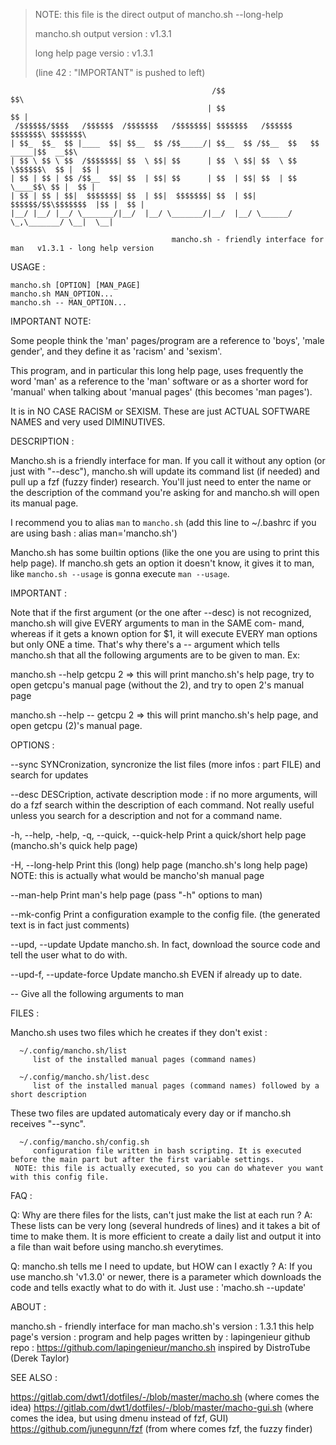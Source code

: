 > NOTE: this file is the direct output of mancho.sh --long-help
>
> mancho.sh output version : v1.3.1
>
> long help page versio : v1.3.1
>
> (line 42 : "IMPORTANT" is pushed to left)


	                                             /$$                             $$\
	                                            | $$                             $$ |
	 /$$$$$$/$$$$   /$$$$$$  /$$$$$$$   /$$$$$$$| $$$$$$$   /$$$$$$     $$$$$$$\ $$$$$$$\
	| $$_  $$_  $$ |____  $$| $$__  $$ /$$_____/| $$__  $$ /$$__  $$   $$  _____|$$  __$$\
	| $$ \ $$ \ $$  /$$$$$$$| $$  \ $$| $$      | $$  \ $$| $$  \ $$   \$$$$$$\  $$ |  $$ |
	| $$ | $$ | $$ /$$__  $$| $$  | $$| $$      | $$  | $$| $$  | $$    \____$$\ $$ |  $$ |
	| $$ | $$ | $$|  $$$$$$$| $$  | $$|  $$$$$$$| $$  | $$|  $$$$$$/$$\$$$$$$$  |$$ |  $$ |
	|__/ |__/ |__/ \_______/|__/  |__/ \_______/|__/  |__/ \______/ \_,\_______/ \__|  \__|

                                        mancho.sh - friendly interface for man   v1.3.1 - long help version 


USAGE :

	mancho.sh [OPTION] [MAN_PAGE]
	mancho.sh MAN_OPTION...
	mancho.sh -- MAN_OPTION...

IMPORTANT NOTE:

   Some people think the 'man' pages/program are a reference to 'boys', 'male gender', and they define it as 'racism' and 'sexism'.

   This program, and in particular this long help page, uses frequently the word 'man' as a reference to the 'man' software or as a shorter
   word for 'manual' when talking about 'manual pages' (this becomes 'man pages').

   It is in NO CASE RACISM or SEXISM. These are just ACTUAL SOFTWARE NAMES and very used DIMINUTIVES.

DESCRIPTION :

   Mancho.sh is a friendly interface for man. If you call it without any option (or just with "--desc"), mancho.sh will update its command
   list (if needed) and pull up a fzf (fuzzy finder) research. You'll just need to enter the name or the description of the command you're
   asking for and mancho.sh will open its manual page.

   I recommend you to alias `man` to `mancho.sh` (add this line to ~/.bashrc if you are using bash : alias man='mancho.sh')

   Mancho.sh has some builtin options (like the one you are using to print this help page). If mancho.sh gets an option it doesn't know, it
   gives it to man, like `mancho.sh --usage` is gonna execute `man --usage`.

   IMPORTANT :
   
   Note that if the first argument (or the one after --desc) is not recognized, mancho.sh will give EVERY arguments to man in the SAME com-
   mand, whereas if it gets a known option for $1, it will execute EVERY man options but only ONE a time. That's why there's a -- argument
   which tells mancho.sh that all the following arguments are to be given to man. Ex:

   mancho.sh --help getcpu 2
     => this will print mancho.sh's help page, try to open getcpu's manual page (without the 2), and try to open 2's manual page

   mancho.sh --help -- getcpu 2
     => this will print mancho.sh's help page, and open getcpu (2)'s manual page.

OPTIONS :

   --sync
      SYNCronization, syncronize the list files (more infos : part FILE) and search for updates

   --desc
      DESCription, activate description mode : if no more arguments, will do a fzf search within the description of each command.
      Not really useful unless you search for a description and not for a command name.

   -h, --help, -help, -q, --quick, --quick-help
      Print a quick/short help page (mancho.sh's quick help page)

   -H, --long-help
      Print this (long) help page (mancho.sh's long help page)
      NOTE: this is actually what would be mancho'sh manual page

   --man-help
      Print man's help page (pass "-h" options to man)

   --mk-config
      Print a configuration example to the config file.
      (the generated text is in fact just comments)

   --upd, --update
      Update mancho.sh. In fact, download the source code and tell the user what to do with.

   --upd-f, --update-force
      Update mancho.sh EVEN if already up to date.

   --
      Give all the following arguments to man

FILES :

   Mancho.sh uses two files which he creates if they don't exist :
   
      ~/.config/mancho.sh/list
         list of the installed manual pages (command names)

      ~/.config/mancho.sh/list.desc
         list of the installed manual pages (command names) followed by a short description

   These two files are updated automaticaly every day or if mancho.sh receives "--sync".

      ~/.config/mancho.sh/config.sh
         configuration file written in bash scripting. It is executed before the main part but after the first variable settings.
	 NOTE: this file is actually executed, so you can do whatever you want with this config file.

FAQ :

   Q: Why are there files for the lists, can't just make the list at each run ?
   A: These lists can be very long (several hundreds of lines) and it takes a bit of time to make them. It is more efficient to create a
        daily list and output it into a file than wait before using mancho.sh everytimes.

   Q: mancho.sh tells me I need to update, but HOW can I exactly ?
   A: If you use mancho.sh 'v1.3.0' or newer, there is a parameter which downloads the code and tells exactly what to do with it.
        Just use : 'macho.sh --update'

ABOUT :

   mancho.sh - friendly interface for man
   macho.sh's version : 1.3.1
   this help page's version : 
   program and help pages written by : lapingenieur
   github repo : https://github.com/lapingenieur/mancho.sh
   inspired by DistroTube (Derek Taylor)

SEE ALSO :

   https://gitlab.com/dwt1/dotfiles/-/blob/master/macho.sh			(where comes the idea)
   https://gitlab.com/dwt1/dotfiles/-/blob/master/macho-gui.sh			(where comes the idea, but using dmenu instead of fzf, GUI)
   https://github.com/junegunn/fzf						(from where comes fzf, the fuzzy finder)

